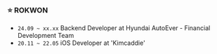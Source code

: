 ### ⭐️ ROKWON
- `24.09 ~ xx.xx` Backend Developer at Hyundai AutoEver - Financial Development Team
- `20.11 ~ 22.05` iOS Developer at 'Kimcaddie'
